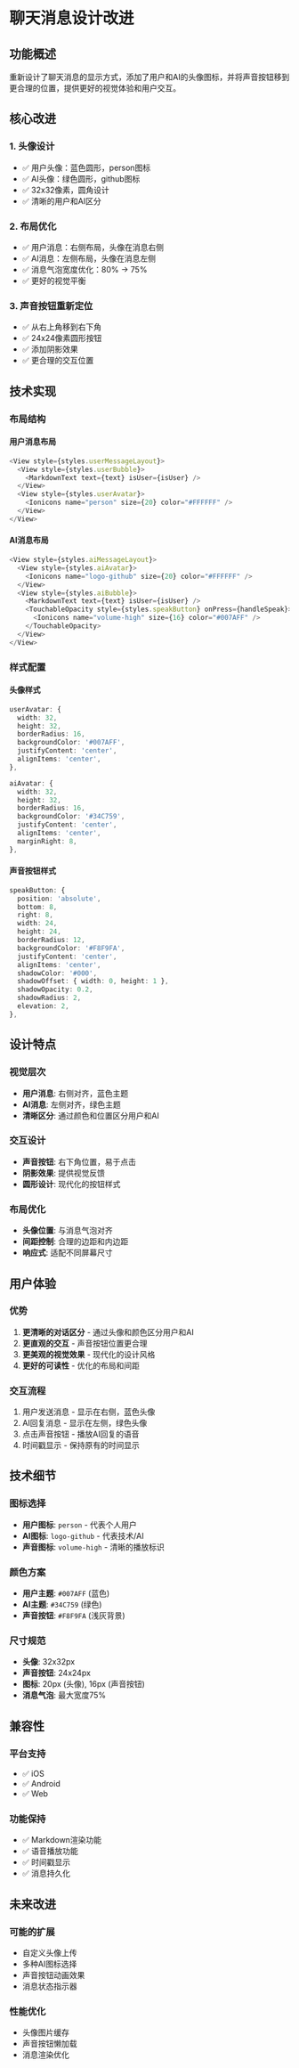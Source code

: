 # 聊天消息设计改进

## 功能概述

重新设计了聊天消息的显示方式，添加了用户和AI的头像图标，并将声音按钮移到更合理的位置，提供更好的视觉体验和用户交互。

## 核心改进

### 1. 头像设计
- ✅ 用户头像：蓝色圆形，person图标
- ✅ AI头像：绿色圆形，github图标
- ✅ 32x32像素，圆角设计
- ✅ 清晰的用户和AI区分

### 2. 布局优化
- ✅ 用户消息：右侧布局，头像在消息右侧
- ✅ AI消息：左侧布局，头像在消息左侧
- ✅ 消息气泡宽度优化：80% → 75%
- ✅ 更好的视觉平衡

### 3. 声音按钮重新定位
- ✅ 从右上角移到右下角
- ✅ 24x24像素圆形按钮
- ✅ 添加阴影效果
- ✅ 更合理的交互位置

## 技术实现

### 布局结构

#### 用户消息布局
```typescript
<View style={styles.userMessageLayout}>
  <View style={styles.userBubble}>
    <MarkdownText text={text} isUser={isUser} />
  </View>
  <View style={styles.userAvatar}>
    <Ionicons name="person" size={20} color="#FFFFFF" />
  </View>
</View>
```

#### AI消息布局
```typescript
<View style={styles.aiMessageLayout}>
  <View style={styles.aiAvatar}>
    <Ionicons name="logo-github" size={20} color="#FFFFFF" />
  </View>
  <View style={styles.aiBubble}>
    <MarkdownText text={text} isUser={isUser} />
    <TouchableOpacity style={styles.speakButton} onPress={handleSpeak}>
      <Ionicons name="volume-high" size={16} color="#007AFF" />
    </TouchableOpacity>
  </View>
</View>
```

### 样式配置

#### 头像样式
```typescript
userAvatar: {
  width: 32,
  height: 32,
  borderRadius: 16,
  backgroundColor: '#007AFF',
  justifyContent: 'center',
  alignItems: 'center',
},

aiAvatar: {
  width: 32,
  height: 32,
  borderRadius: 16,
  backgroundColor: '#34C759',
  justifyContent: 'center',
  alignItems: 'center',
  marginRight: 8,
},
```

#### 声音按钮样式
```typescript
speakButton: {
  position: 'absolute',
  bottom: 8,
  right: 8,
  width: 24,
  height: 24,
  borderRadius: 12,
  backgroundColor: '#F8F9FA',
  justifyContent: 'center',
  alignItems: 'center',
  shadowColor: '#000',
  shadowOffset: { width: 0, height: 1 },
  shadowOpacity: 0.2,
  shadowRadius: 2,
  elevation: 2,
},
```

## 设计特点

### 视觉层次
- **用户消息**: 右侧对齐，蓝色主题
- **AI消息**: 左侧对齐，绿色主题
- **清晰区分**: 通过颜色和位置区分用户和AI

### 交互设计
- **声音按钮**: 右下角位置，易于点击
- **阴影效果**: 提供视觉反馈
- **圆形设计**: 现代化的按钮样式

### 布局优化
- **头像位置**: 与消息气泡对齐
- **间距控制**: 合理的边距和内边距
- **响应式**: 适配不同屏幕尺寸

## 用户体验

### 优势
1. **更清晰的对话区分** - 通过头像和颜色区分用户和AI
2. **更直观的交互** - 声音按钮位置更合理
3. **更美观的视觉效果** - 现代化的设计风格
4. **更好的可读性** - 优化的布局和间距

### 交互流程
1. 用户发送消息 - 显示在右侧，蓝色头像
2. AI回复消息 - 显示在左侧，绿色头像
3. 点击声音按钮 - 播放AI回复的语音
4. 时间戳显示 - 保持原有的时间显示

## 技术细节

### 图标选择
- **用户图标**: `person` - 代表个人用户
- **AI图标**: `logo-github` - 代表技术/AI
- **声音图标**: `volume-high` - 清晰的播放标识

### 颜色方案
- **用户主题**: `#007AFF` (蓝色)
- **AI主题**: `#34C759` (绿色)
- **声音按钮**: `#F8F9FA` (浅灰背景)

### 尺寸规范
- **头像**: 32x32px
- **声音按钮**: 24x24px
- **图标**: 20px (头像), 16px (声音按钮)
- **消息气泡**: 最大宽度75%

## 兼容性

### 平台支持
- ✅ iOS
- ✅ Android
- ✅ Web

### 功能保持
- ✅ Markdown渲染功能
- ✅ 语音播放功能
- ✅ 时间戳显示
- ✅ 消息持久化

## 未来改进

### 可能的扩展
- 自定义头像上传
- 多种AI图标选择
- 声音按钮动画效果
- 消息状态指示器

### 性能优化
- 头像图片缓存
- 声音按钮懒加载
- 消息渲染优化 